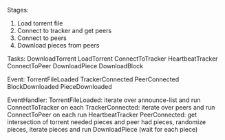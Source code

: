 

Stages:
1. Load torrent file
2. Connect to tracker and get peers
3. Connect to peers
4. Download pieces from peers

Tasks:
DownloadTorrent
LoadTorrent
ConnectToTracker
HeartbeatTracker
ConnectToPeer
DownloadPiece
DownloadBlock

Event:
TorrentFileLoaded
TrackerConnected
PeerConnected
BlockDownloaded
PieceDownloaded

EventHandler:
	TorrentFileLoaded:
		iterate over announce-list and run ConnectToTracker on each
	TrackerConnected:
		iterate over peers and run ConnectToPeer on each
		run HeartbeatTracker
	PeerConnected:
		get intersection of torrent needed pieces and peer had pieces,
		randomize pieces, iterate pieces and run DownloadPiece (wait for each piece)
